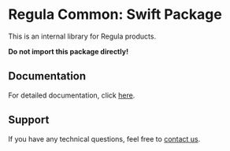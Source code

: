 # Regula Common: Swift Package

This is an internal library for Regula products.  

**Do not import this package directly!**

## Documentation

For detailed documentation, click [here](https://docs.regulaforensics.com/).

## Support

If you have any technical questions, feel free to [contact us](https://support.regulaforensics.com/hc/requests/new).
